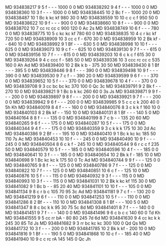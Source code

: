 MD        934838217  9  5 f   -     -     -         1000    0    0 
MD        934838292  9  4 f   -     -     -         1000    0    0 
MD        934838360 10  3 f   -     -     -         1000    0    0 
MD        934838445 10  2 Bc  f     -     -         1000   20    0 
MD        934838487 10  1 Bc  k     kc    kf         980   30    0 
MD        934838559 10 10 c   c     c     f          950   50    0 
MD        934838622 10  9 f   -     -     -          900    0    0 
MD        934838660 10  8 f   -     -     -          900    0    0 
MD        934838702 10  7 cc  rc    cc    c          900  120    0 Ac 2s
MD        934838749 10  6 f   -     -     -          780    0    0 
MD        934838775 10  5 c   kc    kc    kf         780   60    0 
MD        934838835 10  4 c   r     kc    kf         720   50    0 
MD        934838909 10  3 cc  c     f     -          670   30    0 
MD        934838959 10  2 Bk  kf    -     -          640   10    0 
MD        934838992  9  1 Bf  -     -     -          630    5    0 
MD        934838998 10 10 f   -     -     -          625    0    0 
MD        934839073 10  9 c   f     -     -          625   10    0 
MD        934839130  9  7 f   -     -     -          615    0    0 
MD        934839156 10  7 f   -     -     -          615    0    0 
MD        934839203 10  6 c   k     c     f          615   30    0 
MD        934839264  9  4 c   ccc   f     -          585   50    0 
MD        934839336 10  3 ccc rc    cc    c          535  160    0 Ah Ad
MD        934839400 10  2 Bk  k     b     -          375   30   50 
MD        934839430  8  1 Bf  -     -     -          395    5    0 
MD        934839446  9  8 f   -     -     -          390    0    0 
MD        934839498 10  9 f   -     -     -          390    0    0 
MD        934839530  9  7 c   f     -     -          390   20    0 
MD        934839599  9  6 f   -     -     -          370    0    0 
MD        934839652 10  5 f   -     -     -          370    0    0 
MD        934839678 10  4 f   -     -     -          370    0    0 
MD        934839708  9  3 cc  bc    bc    kc         370  100    0 Qc 3c
MD        934839791  9  2 Bk  f     -     -          270   10    0 
MD        934839821  9  1 Bc  b     k     kc         260   60    0 3s Js
MD        934839871  9  9 f   -     -     -          200    0    0 
MD        934839897  9  8 f   -     -     -          200    0    0 
MD        934839921  9  7 f   -     -     -          200    0    0 
MD        934839942  9  6 f   -     -     -          200    0    0 
MD        934839985  9  5 c   c     c     k          200   40    0 5h Kh
MD        934840019  8  4 f   -     -     -          160    0    0 
MD        934840076  8  3 c   k     k     f          160   10    0 
MD        934840103  8  2 Bk  kf    -     -          150   10    0 
MD        934840131  8  1 Bf  -     -     -          140    5    0 
MD        934840164  8  8 f   -     -     -          135    0    0 
MD        934840199  8  7 c   b     -     -          135   20   60 
MD        934840265  9  6 f   -     -     -          175    0    0 
MD        934840287 10  5 f   -     -     -          175    0    0 
MD        934840344  9  4 f   -     -     -          175    0    0 
MD        934840359  9  3 c   k     k     k          175   10   30 2d Ac
MD        934840386  9  2 Bf  -     -     -          195   10    0 
MD        934840410  9  1 Bc  k     kc    kc         185   50  110 7s Ac
MD        934840453 10 10 f   -     -     -          245    0    0 
MD        934840490 10  9 f   -     -     -          245    0    0 
MD        934840504  8  6 c   k     f     -          245   10    0 
MD        934840544  9  6 r   c     c     f          235   50    0 
MD        934840579 10  5 f   -     -     -          185    0    0 
MD        934840596 10  4 f   -     -     -          185    0    0 
MD        934840641 10  3 f   -     -     -          185    0    0 
MD        934840654 10  2 Bk  k     f     -          185   10    0 
MD        934840698  9  1 Bc  kc    kc    k          175   50    0 Tc Ad
MD        934840744  9  9 f   -     -     -          125    0    0 
MD        934840765  9  8 f   -     -     -          125    0    0 
MD        934840786  9  7 f   -     -     -          125    0    0 
MD        934840822 10  7 f   -     -     -          125    0    0 
MD        934840851 10  6 c   f     -     -          125   10    0 
MD        934840876 10  5 f   -     -     -          115    0    0 
MD        934840932  9  3 f   -     -     -          115    0    0 
MD        934840993 10  3 f   -     -     -          115    0    0 
MD        934841031 10  2 Bk  k     kc    kf         115   30    0 
MD        934841082  9  1 Bc  b     -     -           85   20   40 
MD        934841101 10 10 f   -     -     -          105    0    0 
MD        934841134  9  8 c   r     b     c          105   70   95 3c Ad
MD        934841181  9  7 c   f     -     -          130   20    0 
MD        934841219  9  6 f   -     -     -          110    0    0 
MD        934841253 10  5 f   -     -     -          110    0    0 
MD        934841286  8  2 Bf  -     -     -          110   10    0 
MD        934841308  8  1 Bf  -     -     -          100    5    0 
MD        934841347  8  8 c   bc    k     k           95   30   75 5c 8d
MD        934841401  8  7 f   -     -     -          140    0    0 
MD        934841451  9  7 f   -     -     -          140    0    0 
MD        934841496  9  6 c   b     c     c          140   60    0 Td Kh
MD        934841555  9  5 cc  rr    bA    -           80   80  245 7d 6d
MD        934841630  9  4 cc  kc    k     k          245   30   85 Td Js
MD        934841682  9  3 rr  bc    kc    kc         300  100    0 Qd Qs
MD        934841732 10  3 f   -     -     -          200    0    0 
MD        934841785 10  2 Bk  k     kf    -          200   10    0 
MD        934841816  9  1 Bf  -     -     -          190    5    0 
MD        934841868 10 10 c   f     -     -          185   40    0 
MD        934841940 10  9 c   c     rc    rA         145  145    0 Qc Jh

